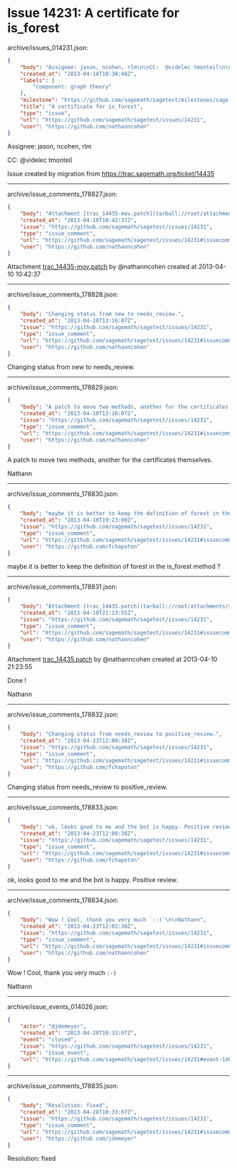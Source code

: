 # Issue 14231: A certificate for is_forest

archive/issues_014231.json:
```json
{
    "body": "Assignee: jason, ncohen, rlm\n\nCC:  @videlec tmonteil\n\n\n\nIssue created by migration from https://trac.sagemath.org/ticket/14435\n\n",
    "created_at": "2013-04-10T10:38:48Z",
    "labels": [
        "component: graph theory"
    ],
    "milestone": "https://github.com/sagemath/sagetest/milestones/sage-5.10",
    "title": "A certificate for is_forest",
    "type": "issue",
    "url": "https://github.com/sagemath/sagetest/issues/14231",
    "user": "https://github.com/nathanncohen"
}
```
Assignee: jason, ncohen, rlm

CC:  @videlec tmonteil



Issue created by migration from https://trac.sagemath.org/ticket/14435





---

archive/issue_comments_178827.json:
```json
{
    "body": "Attachment [trac_14435-mov.patch](tarball://root/attachments/some-uuid/ticket14435/trac_14435-mov.patch) by @nathanncohen created at 2013-04-10 10:42:37",
    "created_at": "2013-04-10T10:42:37Z",
    "issue": "https://github.com/sagemath/sagetest/issues/14231",
    "type": "issue_comment",
    "url": "https://github.com/sagemath/sagetest/issues/14231#issuecomment-178827",
    "user": "https://github.com/nathanncohen"
}
```

Attachment [trac_14435-mov.patch](tarball://root/attachments/some-uuid/ticket14435/trac_14435-mov.patch) by @nathanncohen created at 2013-04-10 10:42:37



---

archive/issue_comments_178828.json:
```json
{
    "body": "Changing status from new to needs_review.",
    "created_at": "2013-04-10T13:16:07Z",
    "issue": "https://github.com/sagemath/sagetest/issues/14231",
    "type": "issue_comment",
    "url": "https://github.com/sagemath/sagetest/issues/14231#issuecomment-178828",
    "user": "https://github.com/nathanncohen"
}
```

Changing status from new to needs_review.



---

archive/issue_comments_178829.json:
```json
{
    "body": "A patch to move two methods, another for the certificates themselves.\n\nNathann",
    "created_at": "2013-04-10T13:16:07Z",
    "issue": "https://github.com/sagemath/sagetest/issues/14231",
    "type": "issue_comment",
    "url": "https://github.com/sagemath/sagetest/issues/14231#issuecomment-178829",
    "user": "https://github.com/nathanncohen"
}
```

A patch to move two methods, another for the certificates themselves.

Nathann



---

archive/issue_comments_178830.json:
```json
{
    "body": "maybe it is better to keep the definition of forest in the is_forest method ?",
    "created_at": "2013-04-10T19:23:00Z",
    "issue": "https://github.com/sagemath/sagetest/issues/14231",
    "type": "issue_comment",
    "url": "https://github.com/sagemath/sagetest/issues/14231#issuecomment-178830",
    "user": "https://github.com/fchapoton"
}
```

maybe it is better to keep the definition of forest in the is_forest method ?



---

archive/issue_comments_178831.json:
```json
{
    "body": "Attachment [trac_14435.patch](tarball://root/attachments/some-uuid/ticket14435/trac_14435.patch) by @nathanncohen created at 2013-04-10 21:23:55\n\nDone !\n\nNathann",
    "created_at": "2013-04-10T21:23:55Z",
    "issue": "https://github.com/sagemath/sagetest/issues/14231",
    "type": "issue_comment",
    "url": "https://github.com/sagemath/sagetest/issues/14231#issuecomment-178831",
    "user": "https://github.com/nathanncohen"
}
```

Attachment [trac_14435.patch](tarball://root/attachments/some-uuid/ticket14435/trac_14435.patch) by @nathanncohen created at 2013-04-10 21:23:55

Done !

Nathann



---

archive/issue_comments_178832.json:
```json
{
    "body": "Changing status from needs_review to positive_review.",
    "created_at": "2013-04-23T12:00:38Z",
    "issue": "https://github.com/sagemath/sagetest/issues/14231",
    "type": "issue_comment",
    "url": "https://github.com/sagemath/sagetest/issues/14231#issuecomment-178832",
    "user": "https://github.com/fchapoton"
}
```

Changing status from needs_review to positive_review.



---

archive/issue_comments_178833.json:
```json
{
    "body": "ok, looks good to me and the bot is happy. Positive review.",
    "created_at": "2013-04-23T12:00:38Z",
    "issue": "https://github.com/sagemath/sagetest/issues/14231",
    "type": "issue_comment",
    "url": "https://github.com/sagemath/sagetest/issues/14231#issuecomment-178833",
    "user": "https://github.com/fchapoton"
}
```

ok, looks good to me and the bot is happy. Positive review.



---

archive/issue_comments_178834.json:
```json
{
    "body": "Wow ! Cool, thank you very much `:-)`\n\nNathann",
    "created_at": "2013-04-23T12:02:30Z",
    "issue": "https://github.com/sagemath/sagetest/issues/14231",
    "type": "issue_comment",
    "url": "https://github.com/sagemath/sagetest/issues/14231#issuecomment-178834",
    "user": "https://github.com/nathanncohen"
}
```

Wow ! Cool, thank you very much `:-)`

Nathann



---

archive/issue_events_014026.json:
```json
{
    "actor": "@jdemeyer",
    "created_at": "2013-04-28T10:33:07Z",
    "event": "closed",
    "issue": "https://github.com/sagemath/sagetest/issues/14231",
    "type": "issue_event",
    "url": "https://github.com/sagemath/sagetest/issues/14231#event-14026"
}
```



---

archive/issue_comments_178835.json:
```json
{
    "body": "Resolution: fixed",
    "created_at": "2013-04-28T10:33:07Z",
    "issue": "https://github.com/sagemath/sagetest/issues/14231",
    "type": "issue_comment",
    "url": "https://github.com/sagemath/sagetest/issues/14231#issuecomment-178835",
    "user": "https://github.com/jdemeyer"
}
```

Resolution: fixed
